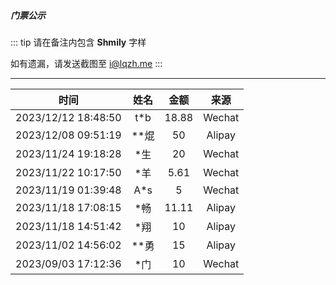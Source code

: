 ##### 门票公示

::: tip
请在备注内包含 <b>Shmily</b> 字样

如有遗漏，请发送截图至 i@lqzh.me
:::

<hr />

|        时间         |  姓名  | 金额  |  来源  |
| :-----------------: | :----: | :---: | :----: |
| 2023/12/12 18:48:50 |  t*b   |   18.88  | Wechat |
| 2023/12/08 09:51:19 |  **焜  |   50  | Alipay |
| 2023/11/24 19:18:28 |  *生   |   20  | Wechat |
| 2023/11/22 10:17:50 |  *羊   |  5.61 | Wechat |
| 2023/11/19 01:39:48 |  A\*s  |   5   | Wechat |
| 2023/11/18 17:08:15 |  \*畅  | 11.11 | Alipay |
| 2023/11/18 14:51:42 |  \*翔  |  10   | Alipay |
| 2023/11/02 14:56:02 | \*\*勇 |  15   | Alipay |
| 2023/09/03 17:12:36 |  \*门  |  10   | Wechat |
